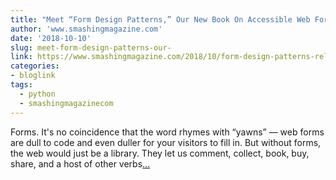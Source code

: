 ```yaml
---
title: "Meet “Form Design Patterns,” Our New Book On Accessible Web Forms — Now Shipping!"
author: 'www.smashingmagazine.com'
date: '2018-10-10'
slug: meet-form-design-patterns-our-
link: https://www.smashingmagazine.com/2018/10/form-design-patterns-release/
categories:
- bloglink
tags:
  - python
  - smashingmagazinecom
---
```


Forms. It's no coincidence that the word rhymes with “yawns” — web forms are dull to code and even duller for your visitors to fill in. But without forms, the web would just be a library. They let us comment, collect, book, buy, share, and a host of other verbs[... <i class="fas fa-external-link-alt"></i>](https://www.smashingmagazine.com/2018/10/form-design-patterns-release/)

